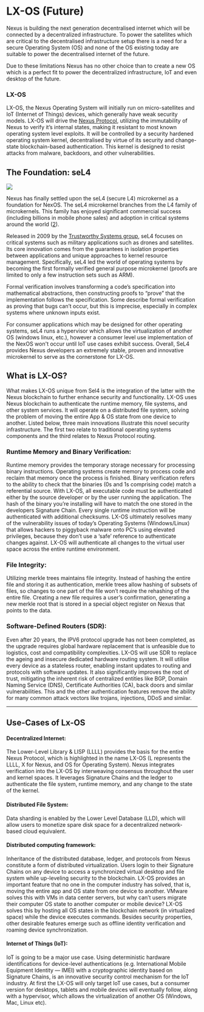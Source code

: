 # LX-OS (Future)

Nexus is building the next generation decentralised internet which will be connected by a decentralized infrastructure. To power the satellites which are critical to the decentralised infrastructure setup there is a need for a secure Operating System (OS) and none of the OS existing today are suitable to power the decentralised internet of the future.

Due to these limitations Nexus has no other choice than to create a new OS which is a perfect fit to power the decentralized infrastructure, IoT and even desktop of the future.&#x20;

### **LX-OS**

LX-OS, the Nexus Operating System will initially run on micro-satellites and IoT (Internet of Things) devices, which generally have weak security models. LX-OS will drive the [Nexus Protocol](https://nexus.io/files/nexus\_protocol/Nexus\_Protocol\_1.0.0.pdf), utilizing the immutability of Nexus to verify it’s internal states, making it resistant to most known operating system level exploits. It will be controlled by a security hardened operating system kernel, decentralised by virtue of its security and change-state blockchain-based authentication. This kernel is designed to resist attacks from malware, backdoors, and other vulnerabilities.

## **The Foundation: seL4**

![](../../.gitbook/assets/Sel4.webp)

Nexus has finally settled upon the seL4 (secure L4) microkernel as a foundation for NexOS. The seL4 microkernel branches from the L4 family of microkernels. This family has enjoyed significant commercial success (including billions in mobile phone sales) and adoption in critical systems around the world ([2](https://en.wikipedia.org/wiki/L4\_microkernel\_family)).&#x20;

Released in 2009 by the [Trustworthy Systems group](http://ts.data61.csiro.au/), seL4 focuses on critical systems such as military applications such as drones and satellites. Its core innovation comes from the guarantees in isolation properties between applications and unique approaches to kernel resource management. Specifically, seL4 led the world of operating systems by becoming the first formally verified general purpose microkernel (proofs are limited to only a few instruction sets such as ARM).

Formal verification involves transforming a code’s specification into mathematical abstractions, then constructing proofs to “prove” that the implementation follows the specification. Some describe formal verification as proving that bugs can’t occur, but this is imprecise, especially in complex systems where unknown inputs exist.&#x20;

For consumer applications which may be designed for other operating systems, seL4 runs a hypervisor which allows the virtualization of another OS (windows linux, etc.), however a consumer level use implementation of the NexOS won't occur until IoT use cases exhibit success. Overall, SeL4 provides Nexus developers an extremely stable, proven and innovative microkernel to serve as the cornerstone for LX-OS.&#x20;

## **What is LX-OS?**

What makes LX-OS unique from Sel4 is the integration of the latter with the Nexus blockchain to further enhance security and functionality. LX-OS uses Nexus blockchain to authenticate the runtime memory, file systems, and other system services. It will operate on a distributed file system, solving the problem of moving the entire App & OS state from one device to another. Listed below, three main innovations illustrate this novel security infrastructure. The first two relate to traditional operating systems components and the third relates to Nexus Protocol routing.

### **Runtime Memory and Binary Verification:**&#x20;

Runtime memory provides the temporary storage necessary for processing binary instructions. Operating systems create memory to process code and reclaim that memory once the process is finished. Binary verification refers to the ability to check that the binaries (0s and 1s comprising code) match a referential source. With LX-OS, all executable code must be authenticated either by the source developer or by the user running the application. The hash of the binary you’re installing will have to match the one stored in the developers Signature Chain. Every single runtime instruction will be authenticated with additional checksums. LX-OS ultimately resolves many of the vulnerability issues of today’s Operating Systems (Windows/Linux) that allows hackers to piggyback malware onto PC’s using elevated privileges, because they don’t use a ‘safe’ reference to authenticate changes against. LX-OS will authenticate all changes to the virtual user space across the entire runtime environment.

### **File Integrity:**&#x20;

Utilizing merkle trees maintains file integrity. Instead of hashing the entire file and storing it as authentication, merkle trees allow hashing of subsets of files, so changes to one part of the file won’t require the rehashing of the entire file. Creating a new file requires a user’s confirmation, generating a new merkle root that is stored in a special object register on Nexus that points to the data.

### **Software-Defined Routers (SDR):**&#x20;

Even after 20 years, the IPV6 protocol upgrade has not been completed, as the upgrade requires global hardware replacement that is unfeasible due to logistics, cost and compatibility complexities. LX-OS will use SDR to replace the ageing and insecure dedicated hardware routing system. It will utilise every device as a stateless router, enabling instant updates to routing and protocols with software updates. It also significantly improves the root of trust, mitigating the inherent risk of centralized entities like BGP, Domain Naming Service (DNS), Certificate Authorities (CA), back doors and similar vulnerabilities. This and the other authentication features remove the ability for many common attack vectors like trojans, injections, DDoS and similar.

****

## **Use-Cases of Lx-OS**

#### **Decentralized Internet:**&#x20;

The Lower-Level Library & LISP (LLLL) provides the basis for the entire Nexus Protocol, which is highlighted in the name LX-OS (L represents the LLLL, X for Nexus, and OS for Operating System). Nexus integrates verification into the LX-OS by interweaving consensus throughout the user and kernel spaces. It leverages Signature Chains and the ledger to authenticate the file system, runtime memory, and any change to the state of the kernel.

#### **Distributed File System:**&#x20;

Data sharding is enabled by the Lower Level Database (LLD), which will allow users to monetize spare disk space for a decentralized network-based cloud equivalent.

#### **Distributed computing framework:**

Inheritance of the distributed database, ledger, and protocols from Nexus constitute a form of distributed virtualization. Users login to their Signature Chains on any device to access a synchronized virtual desktop and file system while up-leveling security to the blockchain. LX-OS provides an important feature that no one in the computer industry has solved, that is, moving the entire app and OS state from one device to another. VMware solves this with VMs in data center servers, but why can’t users migrate their computer OS state to another computer or mobile device? LX-OS solves this by hosting all OS states in the blockchain network (in virtualized space) while the device executes commands. Besides security properties, other desirable features emerge such as offline identity verification and roaming device synchronization.

#### **Internet of Things (IoT):**

IoT is going to be a major use case. Using deterministic hardware identifications for device-level authentications (e.g. International Mobile Equipment Identity — IMEI) with a cryptographic identity based on Signature Chains, is an innovative security control mechanism for the IoT industry. At first the LX-OS will only target IoT use cases, but a consumer version for desktops, tablets and mobile devices will eventually follow, along with a hypervisor, which allows the virtualization of another OS (Windows, Mac, Linux etc).
